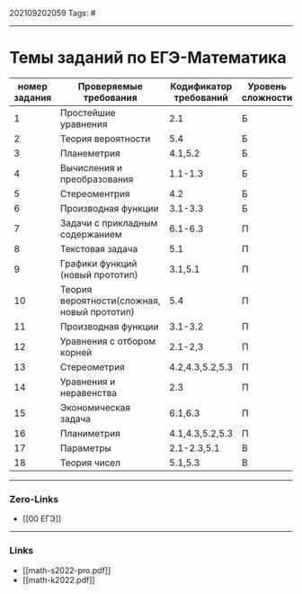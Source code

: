 202109202059
Tags: #
___
# Темы заданий по ЕГЭ-Математика 
| номер задания | Проверяемые требования                      | Кодификатор требований | Уровень сложности | Максимальный бал |
| ------------- | ------------------------------------------- | ---------------------- | ----------------- | ---------------- |
| 1             | Простейшие уравнения                        | 2.1                    | Б                 | 1                |
| 2             | Теория вероятности                          | 5.4                    | Б                 | 1                |
| 3             | Планеметрия                                 | 4.1,5.2                | Б                 | 1                |
| 4             | Вычисления и преобразования                 | 1.1-1.3                | Б                 | 1                |
| 5             | Стереоментрия                               | 4.2                    | Б                 | 1                |
| 6             | Производная функции                         | 3.1-3.3                | Б                 | 1                |
| 7             | Задачи с прикладным содержанием             | 6.1-6.3                | П                 | 1                |
| 8             | Текстовая задача                            | 5.1                    | П                 | 1                |
| 9             | Графики функций (новый прототип)            | 3.1,5.1                | П                 | 1                |
| 10            | Теория вероятности(сложная, новый прототип) | 5.4                    | П                 | 1                |
| 11            | Производная функции                         | 3.1-3.2                | П                 | 1                |
| 12            | Уравнения с отбором корней                  | 2.1-2,3                | П                 | 2                |
| 13            | Стереометрия                                | 4.2,4.3,5.2,5.3        | П                 | 3                |
| 14            | Уравнения и неравенства                     | 2.3                    | П                 | 2                |
| 15            | Экономическая задача                        | 6.1,6.3                | П                 | 2                |
| 16            | Планиметрия                                 | 4.1,4.3,5.2,5.3        | П                 | 3                |
| 17            | Параметры                                   | 2.1-2.3,5.1            | В                 | 4                |
| 18            | Теория чисел                                | 5.1,5.3                | В                 | 4                |
___
### Zero-Links
- [[00 ЕГЭ]]

___
### Links
- [[math-s2022-pro.pdf]]
- [[math-k2022.pdf]]